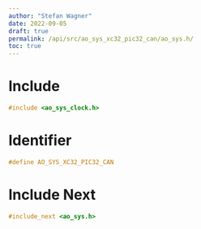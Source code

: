 ```yaml
---
author: "Stefan Wagner"
date: 2022-09-05
draft: true
permalink: /api/src/ao_sys_xc32_pic32_can/ao_sys.h/
toc: true
---
```


# Include

```c
#include <ao_sys_clock.h>
```

# Identifier

```c
#define AO_SYS_XC32_PIC32_CAN
```

# Include Next

```c
#include_next <ao_sys.h>
```
